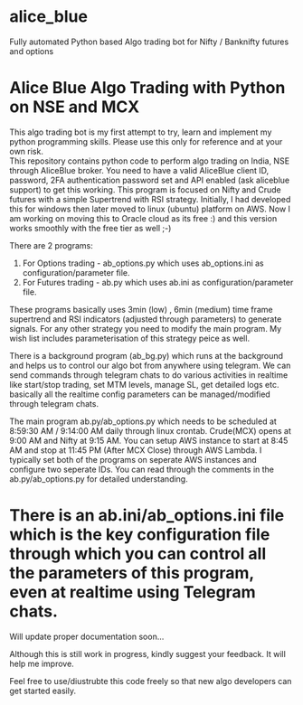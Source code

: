# alice_blue
Fully automated Python based Algo trading bot for Nifty / Banknifty futures and options 

# Alice Blue Algo Trading with Python on NSE and MCX
This algo trading bot is my first attempt to try, learn and implement my python programming skills. Please use this only for reference and at your own risk.  
This repository contains python code to perform algo trading on India, NSE through AliceBlue broker. 
You need to have a valid AliceBlue client ID, password, 2FA authentication password set and API enabled (ask aliceblue support) to get this working.
This program is focused on Nifty and Crude futures with a simple Supertrend with RSI strategy.
Initially, I had developed this for windows then later moved to linux (ubuntu) platform on AWS. Now I am working on moving this to Oracle cloud as its free :) and this version works smoothly with the free tier as well ;-) 

There are 2 programs: 
1. For Options trading - ab_options.py which uses ab_options.ini as configuration/parameter file.
2. For Futures trading - ab.py which uses ab.ini as configuration/parameter file.

These programs basically uses 3min (low) , 6min (medium) time frame supertrend and RSI indicators (adjusted through parameters) to generate signals. For any other strategy you need to modify the main program. My wish list includes parameterisation of this strategy peice as well. 

There is a background program (ab_bg.py) which runs at the background and helps us to control our algo bot from anywhere using telegram. 
We can send commands through telegram chats to do various activities in realtime like start/stop trading, set MTM levels, manage SL, get detailed logs etc. 
basically all the realtime config parameters can be managed/modified through telegram chats.    

The main program ab.py/ab_options.py which needs to be scheduled at 8:59:30 AM / 9:14:00 AM daily through linux crontab. 
Crude(MCX) opens at 9:00 AM and Nifty at 9:15 AM.
You can setup AWS instance to start at 8:45 AM and stop at 11:45 PM (After MCX Close) through AWS Lambda. 
I typically set both of the programs on seperate AWS instances and configure two seperate IDs. 
You can read through the comments in the ab.py/ab_options.py for detailed understanding. 
# There is an ab.ini/ab_options.ini file which is the key configuration file through which you can control all the parameters of this program, even at realtime using Telegram chats. 
Will update proper documentation soon...

Although this is still work in progress, kindly suggest your feedback. It will help me improve.

Feel free to use/diustrubte this code freely so that new algo developers can get started easily.  
